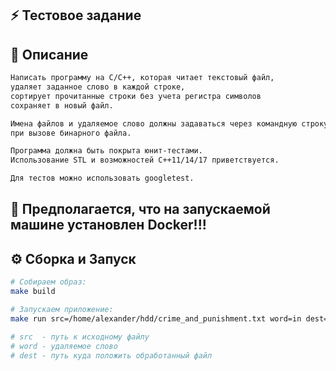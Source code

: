 ## ⚡️ Тестовое задание

## 📖 Описание
```bash
Написать программу на С/С++, которая читает текстовый файл,
удаляет заданное слово в каждой строке,
сортирует прочитанные строки без учета регистра символов
сохраняет в новый файл.

Имена файлов и удаляемое слово должны задаваться через командную строку
при вызове бинарного файла.

Программа должна быть покрыта юнит-тестами.
Использование STL и возможностей С++11/14/17 приветствуется.

Для тестов можно использовать googletest.
```

## 🐳 Предполагается, что на запускаемой машине установлен Docker!!! 

## ⚙️ Сборка и Запуск
```bash
# Собираем образ:
make build

# Запускаем приложение:
make run src=/home/alexander/hdd/crime_and_punishment.txt word=in dest=/home/alexander/RESULT.txt

# src  - путь к исходному файлу
# word - удаляемое слово
# dest - путь куда положить обработанный файл
```
